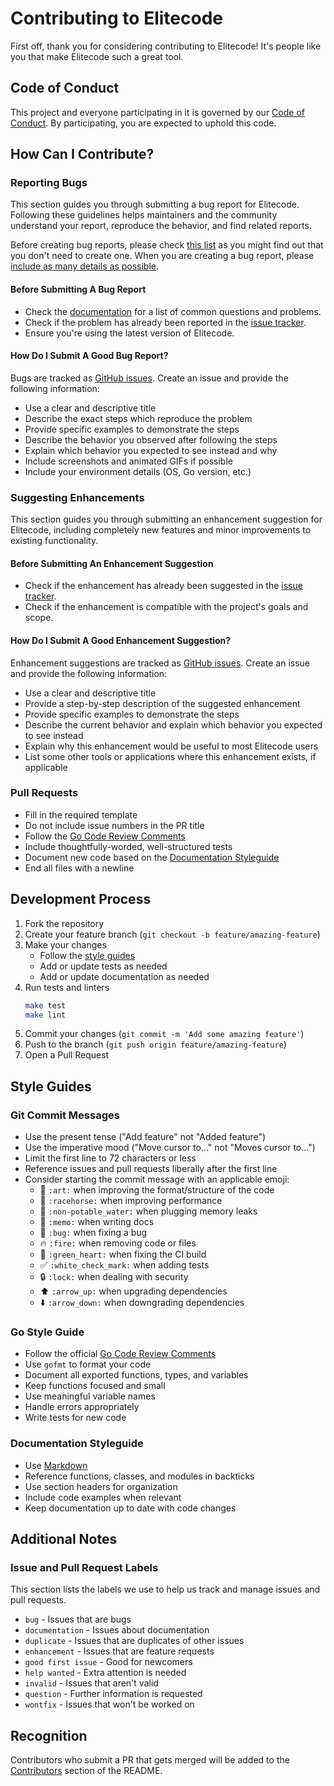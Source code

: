 # Contributing to Elitecode

First off, thank you for considering contributing to Elitecode! It's people like you that make Elitecode such a great tool.

## Code of Conduct

This project and everyone participating in it is governed by our [Code of Conduct](CODE_OF_CONDUCT.md). By participating, you are expected to uphold this code.

## How Can I Contribute?

### Reporting Bugs

This section guides you through submitting a bug report for Elitecode. Following these guidelines helps maintainers and the community understand your report, reproduce the behavior, and find related reports.

Before creating bug reports, please check [this list](#before-submitting-a-bug-report) as you might find out that you don't need to create one. When you are creating a bug report, please [include as many details as possible](#how-do-i-submit-a-good-bug-report).

#### Before Submitting A Bug Report

* Check the [documentation](../README.md) for a list of common questions and problems.
* Check if the problem has already been reported in the [issue tracker](https://github.com/yourusername/elitecode/issues).
* Ensure you're using the latest version of Elitecode.

#### How Do I Submit A Good Bug Report?

Bugs are tracked as [GitHub issues](https://github.com/yourusername/elitecode/issues). Create an issue and provide the following information:

* Use a clear and descriptive title
* Describe the exact steps which reproduce the problem
* Provide specific examples to demonstrate the steps
* Describe the behavior you observed after following the steps
* Explain which behavior you expected to see instead and why
* Include screenshots and animated GIFs if possible
* Include your environment details (OS, Go version, etc.)

### Suggesting Enhancements

This section guides you through submitting an enhancement suggestion for Elitecode, including completely new features and minor improvements to existing functionality.

#### Before Submitting An Enhancement Suggestion

* Check if the enhancement has already been suggested in the [issue tracker](https://github.com/yourusername/elitecode/issues).
* Check if the enhancement is compatible with the project's goals and scope.

#### How Do I Submit A Good Enhancement Suggestion?

Enhancement suggestions are tracked as [GitHub issues](https://github.com/yourusername/elitecode/issues). Create an issue and provide the following information:

* Use a clear and descriptive title
* Provide a step-by-step description of the suggested enhancement
* Provide specific examples to demonstrate the steps
* Describe the current behavior and explain which behavior you expected to see instead
* Explain why this enhancement would be useful to most Elitecode users
* List some other tools or applications where this enhancement exists, if applicable

### Pull Requests

* Fill in the required template
* Do not include issue numbers in the PR title
* Follow the [Go Code Review Comments](https://github.com/golang/go/wiki/CodeReviewComments)
* Include thoughtfully-worded, well-structured tests
* Document new code based on the [Documentation Styleguide](#documentation-styleguide)
* End all files with a newline

## Development Process

1. Fork the repository
2. Create your feature branch (`git checkout -b feature/amazing-feature`)
3. Make your changes
   * Follow the [style guides](#style-guides)
   * Add or update tests as needed
   * Add or update documentation as needed
4. Run tests and linters
   ```bash
   make test
   make lint
   ```
5. Commit your changes (`git commit -m 'Add some amazing feature'`)
6. Push to the branch (`git push origin feature/amazing-feature`)
7. Open a Pull Request

## Style Guides

### Git Commit Messages

* Use the present tense ("Add feature" not "Added feature")
* Use the imperative mood ("Move cursor to..." not "Moves cursor to...")
* Limit the first line to 72 characters or less
* Reference issues and pull requests liberally after the first line
* Consider starting the commit message with an applicable emoji:
    * 🎨 `:art:` when improving the format/structure of the code
    * 🐎 `:racehorse:` when improving performance
    * 🚱 `:non-potable_water:` when plugging memory leaks
    * 📝 `:memo:` when writing docs
    * 🐛 `:bug:` when fixing a bug
    * 🔥 `:fire:` when removing code or files
    * 💚 `:green_heart:` when fixing the CI build
    * ✅ `:white_check_mark:` when adding tests
    * 🔒 `:lock:` when dealing with security
    * ⬆️ `:arrow_up:` when upgrading dependencies
    * ⬇️ `:arrow_down:` when downgrading dependencies

### Go Style Guide

* Follow the official [Go Code Review Comments](https://github.com/golang/go/wiki/CodeReviewComments)
* Use `gofmt` to format your code
* Document all exported functions, types, and variables
* Keep functions focused and small
* Use meaningful variable names
* Handle errors appropriately
* Write tests for new code

### Documentation Styleguide

* Use [Markdown](https://guides.github.com/features/mastering-markdown/)
* Reference functions, classes, and modules in backticks
* Use section headers for organization
* Include code examples when relevant
* Keep documentation up to date with code changes

## Additional Notes

### Issue and Pull Request Labels

This section lists the labels we use to help us track and manage issues and pull requests.

* `bug` - Issues that are bugs
* `documentation` - Issues about documentation
* `duplicate` - Issues that are duplicates of other issues
* `enhancement` - Issues that are feature requests
* `good first issue` - Good for newcomers
* `help wanted` - Extra attention is needed
* `invalid` - Issues that aren't valid
* `question` - Further information is requested
* `wontfix` - Issues that won't be worked on

## Recognition

Contributors who submit a PR that gets merged will be added to the [Contributors](../README.md#contributors) section of the README. 